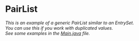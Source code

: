 # PairList

_This is an example of a generic PairList similar to an EntrySet.<br/>
You can use this if you work with duplicated values.<br/>
See some examples in the [Main.java](/src/Main.java) file._
